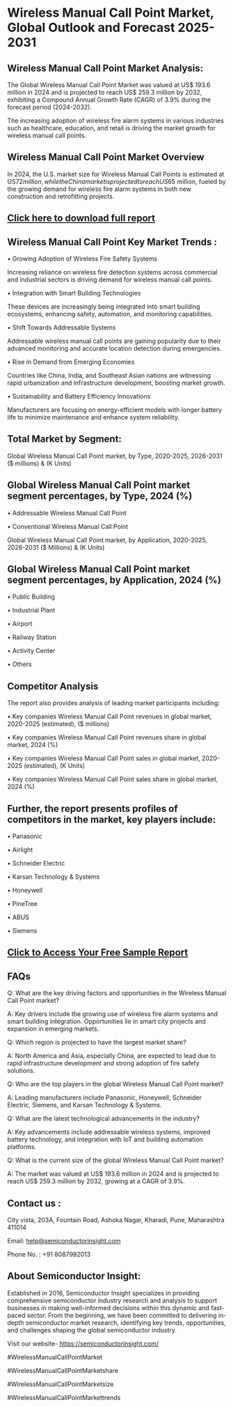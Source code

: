 Wireless Manual Call Point Market, Global Outlook and Forecast 2025-2031
=
Wireless Manual Call Point Market Analysis:
-
The Global Wireless Manual Call Point Market was valued at US$ 193.6 million in 2024 and is projected to reach US$ 259.3 million by 2032, exhibiting a Compound Annual Growth Rate (CAGR) of 3.9% during the forecast period (2024-2032).

The increasing adoption of wireless fire alarm systems in various industries such as healthcare, education, and retail is driving the market growth for wireless manual call points.

Wireless Manual Call Point Market Overview
-
In 2024, the U.S. market size for Wireless Manual Call Points is estimated at US$72 million, while the China market is projected to reach US$65 million, fueled by the growing demand for wireless fire alarm systems in both new construction and retrofitting projects.

[Click here to download full report](https://semiconductorinsight.com/report/wireless-manual-call-point-market/)
-
Wireless Manual Call Point Key Market Trends  :
-
•	Growing Adoption of Wireless Fire Safety Systems

Increasing reliance on wireless fire detection systems across commercial and industrial sectors is driving demand for wireless manual call points.

•	Integration with Smart Building Technologies

These devices are increasingly being integrated into smart building ecosystems, enhancing safety, automation, and monitoring capabilities.

•	Shift Towards Addressable Systems

Addressable wireless manual call points are gaining popularity due to their advanced monitoring and accurate location detection during emergencies.

•	Rise in Demand from Emerging Economies

Countries like China, India, and Southeast Asian nations are witnessing rapid urbanization and infrastructure development, boosting market growth.

•	Sustainability and Battery Efficiency Innovations

Manufacturers are focusing on energy-efficient models with longer battery life to minimize maintenance and enhance system reliability.

Total Market by Segment:
-
Global Wireless Manual Call Point market, by Type, 2020-2025, 2026-2031 ($ millions) & (K Units)

Global Wireless Manual Call Point market segment percentages, by Type, 2024 (%)
-
•	Addressable Wireless Manual Call Point

•	Conventional Wireless Manual Call Point

Global Wireless Manual Call Point market, by Application, 2020-2025, 2026-2031 ($ Millions) & (K Units)

Global Wireless Manual Call Point market segment percentages, by Application, 2024 (%)
-
•	Public Building

•	Industrial Plant

•	Airport

•	Railway Station

•	Activity Center

•	Others

Competitor Analysis
-
The report also provides analysis of leading market participants including:

•	Key companies Wireless Manual Call Point revenues in global market, 2020-2025 (estimated), ($ millions)

•	Key companies Wireless Manual Call Point revenues share in global market, 2024 (%)

•	Key companies Wireless Manual Call Point sales in global market, 2020-2025 (estimated), (K Units)

•	Key companies Wireless Manual Call Point sales share in global market, 2024 (%)

Further, the report presents profiles of competitors in the market, key players include:
-
•	Panasonic

•	Airlight

•	Schneider Electric

•	Karsan Technology & Systems

•	Honeywell

•	PineTree

•	ABUS

•	Siemens

[Click to Access Your Free Sample Report](https://semiconductorinsight.com/report/wireless-manual-call-point-market/)
-
FAQs
-
Q: What are the key driving factors and opportunities in the Wireless Manual Call Point market?

A: Key drivers include the growing use of wireless fire alarm systems and smart building integration. Opportunities lie in smart city projects and expansion in emerging markets.

Q: Which region is projected to have the largest market share?

A: North America and Asia, especially China, are expected to lead due to rapid infrastructure development and strong adoption of fire safety solutions.

Q: Who are the top players in the global Wireless Manual Call Point market?

A: Leading manufacturers include Panasonic, Honeywell, Schneider Electric, Siemens, and Karsan Technology & Systems.

Q: What are the latest technological advancements in the industry?

A: Key advancements include addressable wireless systems, improved battery technology, and integration with IoT and building automation platforms.

Q: What is the current size of the global Wireless Manual Call Point market?

A: The market was valued at US$ 193.6 million in 2024 and is projected to reach US$ 259.3 million by 2032, growing at a CAGR of 3.9%.

Contact us : 
-
City vista, 203A, Fountain Road, Ashoka Nagar, Kharadi, Pune, Maharashtra 411014

Email: help@semiconductorinsight.com

Phone No. : +91 8087992013

About Semiconductor Insight:
-
Established in 2016, Semiconductor Insight specializes in providing comprehensive semiconductor industry research and analysis to support businesses in making well-informed decisions within this dynamic and fast-paced sector. From the beginning, we have been committed to delivering in-depth semiconductor market research, identifying key trends, opportunities, and challenges shaping the global semiconductor industry.

Visit our website- https://semiconductorinsight.com/

#WirelessManualCallPointMarket

#WirelessManualCallPointMarketshare

#WirelessManualCallPointMarketsize

#WirelessManualCallPointMarkettrends





